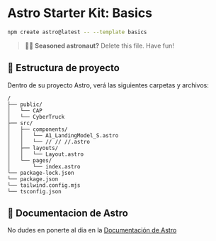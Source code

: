 # Astro Starter Kit: Basics

```sh
npm create astro@latest -- --template basics
```


> 🧑‍🚀 **Seasoned astronaut?** Delete this file. Have fun!



## 🚀 Estructura de proyecto
Dentro de su proyecto Astro, verá las siguientes carpetas y archivos:

```text
/
├── public/
│   └── CAP
│   └── CyberTruck
├── src/
│   ├── components/
│   │   └── A1_LandingModel_S.astro
│   │   └── // // //.astro
│   ├── layouts/
│   │   └── Layout.astro
│   └── pages/
│       └── index.astro
└── package-lock.json
└── package.json
└── tailwind.config.mjs
└── tsconfig.json

```

## 👀 Documentacion de Astro

No dudes en ponerte al dia en la [Documentación de Astro](https://docs.astro.build)
